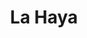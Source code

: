 ---
title: La Haya
nombre_comunidad: La Haya
municipio: San Juan de Nepomuceno
departamento: Bolívar
descripcion: null
num_personas: 420
num_familias: 110
min_distancia_casco_urbano: null
km_distancia_casco_urbano: 18
vias_acceso: Vías en regular estado
infraestructura_comunitaria:
  - Colegio
  - ' Cancha de futbol y beisbol'
notas_infraestructura_comunitaria: null
liderazgo_comunidad: []
inclusion_diversidad_genero: null
comentarios_conectividad: Tienen internet con antena claro y DIRECTV.
punto_SOLE: IE Montes de María Sede La Haya
comentarios_punto_SOLE:
  - https://padlet.com/lahayacomunidad/sole-la-haya-85z845zrln6g2ol2
ppales_actividades_economicas_vocacion_productiva:
  - Madera
  - ' Agricultura (maíz- ñame-plátano)'
  - ' tiendas'
comentarios_ppales_actividades_economicas_vocacion_productiva: null
comunidad_sostenible_uso_suelo: null
org_con_proyeccion: []
servicios_publicos_comunidades_focalizadas: []
comunidades_focalizadas_educacion_infraestructura_educativa:
  - IE Montes de María Sede La Haya
comunidades_focalizadas_practicas_organizativas: []
conectividad_minima: Bueno
iniciativas_priorizadas: []
org_focalizada: []
riesgo: null
otros_programas_USAID: []
alianzas_colaboradores: []
posibilidad_iniciativas_conjuntas_aliados_2: []
actividades_ocio: []
medios_comunicacion_narrativas_locales: []
num_visitas_realizadas: null
num_diagnosticos_rurales_participativos_realizados: null
infraestructura_salud_atencion_psicosocial: []
notas_infraestructura_salud_atencion_psicosocial: >-
  Gracias al programa, el E.S.E. HOSPITAL LOCAL DE SAN JUAN NEPOMUCENO ofrece
  psicología y fisioterapia de manera presencial en la cabecera municipal.
num_visitas_predio: null
grafica_ubicacion_geografica: /charts/municipios/san-juan-de-nepomuceno/ubicacion_geografica.html
url: /reportes/la-haya
layout: comunidad
download_file: /reportes/la-haya.pdf

---